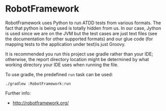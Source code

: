RobotFramework
==============

RobotFramework uses Python to run ATDD tests from various formats.
The fact that python is being used is totally hidden from us.
In our case, Jython is used since we are on the JVM but the
test cases are just text files (see the documentation for other
supported formats) and our glue code (for mapping tests to the
application under test)is just Groovy.

It is recommended you run this project use gradle rather than your IDE; otherwise,
the report directory location might be determined by what working directory your
IDE uses when running the file.

To use gradle, the predefined `run` task can be used:

```
./gradlew :RobotFramework:run
```

Further info:
* http://robotframework.org/
